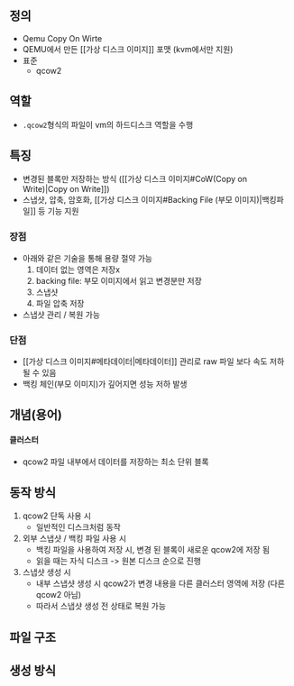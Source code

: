## 정의
- Qemu Copy On Wirte
- QEMU에서 만든 [[가상 디스크 이미지]] 포맷 (kvm에서만 지원)
- 표준
	- qcow2
## 역할
- `.qcow2`형식의 파일이 vm의 하드디스크 역할을 수행
## 특징
- 변경된 블록만 저장하는 방식 ([[가상 디스크 이미지#CoW(Copy on Write)|Copy on Write]])
- 스냅샷, 압축, 암호화, [[가상 디스크 이미지#Backing File (부모 이미지)|백킹파일]] 등 기능 지원
### 장점
- 아래와 같은 기술을 통해 용량 절약 가능
	1. 데이터 없는 영역은 저장x
	2. backing file: 부모 이미지에서 읽고 변경분만 저장
	3. 스냅샷
	4. 파일 압축 저장
- 스냅샷 관리 / 복원 가능
### 단점
- [[가상 디스크 이미지#메타데이터|메타데이터]] 관리로 raw 파일 보다 속도 저하 될 수 있음
- 백킹 체인(부모 이미지)가 깊어지면 성능 저하 발생
## 개념(용어)
#### 클러스터
- qcow2 파일 내부에서 데이터를 저장하는 최소 단위 블록
## 동작 방식
1. qcow2 단독 사용 시
	- 일반적인 디스크처럼 동작
2. 외부 스냅샷 / 백킹 파일 사용 시
	- 백킹 파일을 사용하여 저장 시, 변경 된 블록이 새로운 qcow2에 저장 됨
	- 읽을 때는 자식 디스크 -> 원본 디스크 순으로 진행
3. 스냅샷 생성 시
	- 내부 스냅샷 생성 시 qcow2가 변경 내용을 다른 클러스터 영역에 저장 (다른 qcow2 아님)
	- 따라서 스냅샷 생성 전 상태로 복원 가능
## 파일 구조

## 생성 방식


